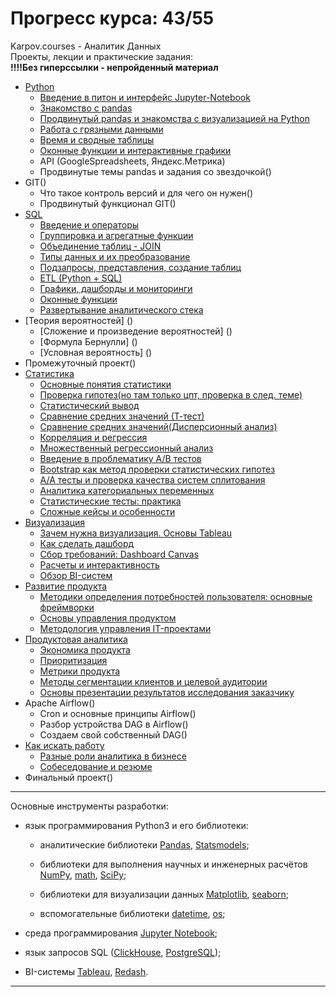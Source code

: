 # Прогресс курса: 43/55

Karpov.courses - Аналитик Данных
<br>Проекты, лекции и практические задания:
<br>**!!!!Без гиперссылки - непройденный материал**

* [Python](https://github.com/kirmipt/karpov.courses_analyst/tree/main/1%20Python)
  + [Введение в питон и интерфейс Jupyter-Notebook](https://github.com/kirmipt/karpov.courses_analyst/tree/main/1%20Python/1%20%D0%92%D0%B2%D0%B5%D0%B4%D0%B5%D0%BD%D0%B8%D0%B5%20%D0%B2%20%D0%BF%D0%B8%D1%82%D0%BE%D0%BD%20%D0%B8%20%D0%B8%D0%BD%D1%82%D0%B5%D1%80%D1%84%D0%B5%D0%B9%D1%81%20Jupyter-Notebook)
  + [Знакомство с pandas](https://github.com/kirmipt/karpov.courses_analyst/tree/main/1%20Python/2%20%D0%97%D0%BD%D0%B0%D0%BA%D0%BE%D0%BC%D1%81%D1%82%D0%B2%D0%BE%20%D1%81%20pandas)
  + [Продвинутый pandas и знакомства с визуализацией на Python](https://github.com/kirmipt/karpov.courses_analyst/tree/main/1%20Python/3%20%D0%9F%D1%80%D0%BE%D0%B4%D0%B2%D0%B8%D0%BD%D1%83%D1%82%D1%8B%D0%B9%20pandas%20%D0%B8%20%D0%B7%D0%BD%D0%B0%D0%BA%D0%BE%D0%BC%D1%81%D1%82%D0%B2%D0%B0%20%D1%81%20%D0%B2%D0%B8%D0%B7%D1%83%D0%B0%D0%BB%D0%B8%D0%B7%D0%B0%D1%86%D0%B8%D0%B5%D0%B9%20%D0%BD%D0%B0%20Python)
  + [Работа с грязными данными](https://github.com/kirmipt/karpov.courses_analyst/tree/main/1%20Python/4%20%D0%A0%D0%B0%D0%B1%D0%BE%D1%82%D0%B0%20%D1%81%20%D0%B3%D1%80%D1%8F%D0%B7%D0%BD%D1%8B%D0%BC%D0%B8%20%D0%B4%D0%B0%D0%BD%D0%BD%D1%8B%D0%BC%D0%B8)
  + [Время и сводные таблицы](https://github.com/kirmipt/karpov.courses_analyst/tree/main/1%20Python/5%20%D0%92%D1%80%D0%B5%D0%BC%D1%8F%20%D0%B8%20%D1%81%D0%B2%D0%BE%D0%B4%D0%BD%D1%8B%D0%B5%20%D1%82%D0%B0%D0%B1%D0%BB%D0%B8%D1%86%D1%8B)
  + [Оконные функции и интерактивные графики](https://github.com/kirmipt/karpov.courses_analyst/tree/main/1%20Python/6%20%D0%9E%D0%BA%D0%BE%D0%BD%D0%BD%D1%8B%D0%B5%20%D1%84%D1%83%D0%BD%D0%BA%D1%86%D0%B8%D0%B8%20%D0%B8%20%D0%B8%D0%BD%D1%82%D0%B5%D1%80%D0%B0%D0%BA%D1%82%D0%B8%D0%B2%D0%BD%D1%8B%D0%B5%20%D0%B3%D1%80%D0%B0%D1%84%D0%B8%D0%BA%D0%B8)
  + API (GoogleSpreadsheets, Яндекс.Метрика) 
  + Продвинутые темы pandas и задания со звездочкой()
* GIT()
  + Что такое контроль версий и для чего он нужен()
  + Продвинутый функционал GIT()
* [SQL](https://github.com/kirmipt/karpov.courses_analyst/tree/main/3%20SQL)
  + [Введение и операторы](https://github.com/kirmipt/karpov.courses_analyst/tree/main/3%20SQL/1%20%D0%92%D0%B2%D0%B5%D0%B4%D0%B5%D0%BD%D0%B8%D0%B5%20%D0%B8%20%D0%BE%D0%BF%D0%B5%D1%80%D0%B0%D1%82%D0%BE%D1%80%D1%8B)
  + [Группировка и агрегатные функции](https://github.com/kirmipt/karpov.courses_analyst/tree/main/3%20SQL/2%20%D0%93%D1%80%D1%83%D0%BF%D0%BF%D0%B8%D1%80%D0%BE%D0%B2%D0%BA%D0%B0%20%D0%B8%20%D0%B0%D0%B3%D1%80%D0%B5%D0%B3%D0%B0%D1%82%D0%BD%D1%8B%D0%B5%20%D1%84%D1%83%D0%BD%D0%BA%D1%86%D0%B8%D0%B8)
  + [Объединение таблиц - JOIN](https://github.com/kirmipt/karpov.courses_analyst/tree/main/3%20SQL/3%20%D0%9E%D0%B1%D1%8A%D0%B5%D0%B4%D0%B8%D0%BD%D0%B5%D0%BD%D0%B8%D0%B5%20%D1%82%D0%B0%D0%B1%D0%BB%D0%B8%D1%86%20-%20JOIN)
  + [Типы данных и их преобразование](https://github.com/kirmipt/karpov.courses_analyst/tree/main/3%20SQL/4%20%D0%A2%D0%B8%D0%BF%D1%8B%20%D0%B4%D0%B0%D0%BD%D0%BD%D1%8B%D1%85%20%D0%B8%20%D0%B8%D1%85%20%D0%BF%D1%80%D0%B5%D0%BE%D0%B1%D1%80%D0%B0%D0%B7%D0%BE%D0%B2%D0%B0%D0%BD%D0%B8%D0%B5)
  + [Подзапросы, представления, создание таблиц](https://github.com/kirmipt/karpov.courses_analyst/tree/main/3%20SQL/5%20%D0%9F%D0%BE%D0%B4%D0%B7%D0%B0%D0%BF%D1%80%D0%BE%D1%81%D1%8B%2C%20%D0%BF%D1%80%D0%B5%D0%B4%D1%81%D1%82%D0%B0%D0%B2%D0%BB%D0%B5%D0%BD%D0%B8%D1%8F%2C%20%D1%81%D0%BE%D0%B7%D0%B4%D0%B0%D0%BD%D0%B8%D0%B5%20%D1%82%D0%B0%D0%B1%D0%BB%D0%B8%D1%86)
  + [ETL (Python + SQL)](https://github.com/kirmipt/karpov.courses_analyst/tree/main/3%20SQL/6%20ETL%20(Python%20%2B%20SQL))
  + [Графики, дашборды и мониторинги](https://github.com/kirmipt/karpov.courses_analyst/tree/main/3%20SQL/7%20%D0%93%D1%80%D0%B0%D1%84%D0%B8%D0%BA%D0%B8%2C%20%D0%B4%D0%B0%D1%88%D0%B1%D0%BE%D1%80%D0%B4%D1%8B%20%D0%B8%20%D0%BC%D0%BE%D0%BD%D0%B8%D1%82%D0%BE%D1%80%D0%B8%D0%BD%D0%B3%D0%B8)
  + [Оконные функции](https://github.com/kirmipt/karpov.courses_analyst/tree/main/3%20SQL/8%20%D0%9E%D0%BA%D0%BE%D0%BD%D0%BD%D1%8B%D0%B5%20%D1%84%D1%83%D0%BD%D0%BA%D1%86%D0%B8%D0%B8)
  + [Развертывание аналитического стека](https://github.com/kirmipt/karpov.courses_analyst/tree/main/3%20SQL/9%20%D0%A0%D0%B0%D0%B7%D0%B2%D0%B5%D1%80%D1%82%D1%8B%D0%B2%D0%B0%D0%BD%D0%B8%D0%B5%20%D0%B0%D0%BD%D0%B0%D0%BB%D0%B8%D1%82%D0%B8%D1%87%D0%B5%D1%81%D0%BA%D0%BE%D0%B3%D0%BE%20%D1%81%D1%82%D0%B5%D0%BA%D0%B0)
* [Теория вероятностей] ()
  + [Сложение и произведение вероятностей] ()
  + [Формула Бернулли] ()
  + [Условная вероятность] ()
* Промежуточный проект()
* [Статистика](https://github.com/kirmipt/karpov.courses_analyst/tree/main/6%20%D0%A1%D1%82%D0%B0%D1%82%D0%B8%D1%81%D1%82%D0%B8%D0%BA%D0%B0)
  + [Основные понятия статистики](https://github.com/kirmipt/karpov.courses_analyst/tree/main/6%20%D0%A1%D1%82%D0%B0%D1%82%D0%B8%D1%81%D1%82%D0%B8%D0%BA%D0%B0/1%20%D0%9E%D1%81%D0%BD%D0%BE%D0%B2%D0%BD%D1%8B%D0%B5%20%D0%BF%D0%BE%D0%BD%D1%8F%D1%82%D0%B8%D1%8F%20%D1%81%D1%82%D0%B0%D1%82%D0%B8%D1%81%D1%82%D0%B8%D0%BA%D0%B8)
  + [Проверка гипотез(но там только цпт, проверка в след. теме)](https://github.com/kirmipt/karpov.courses_analyst/tree/main/6%20%D0%A1%D1%82%D0%B0%D1%82%D0%B8%D1%81%D1%82%D0%B8%D0%BA%D0%B0/2%20%D0%9F%D1%80%D0%BE%D0%B2%D0%B5%D1%80%D0%BA%D0%B0%20%D0%B3%D0%B8%D0%BF%D0%BE%D1%82%D0%B5%D0%B7)
  + [Статистический вывод](https://github.com/kirmipt/karpov.courses_analyst/tree/main/6%20%D0%A1%D1%82%D0%B0%D1%82%D0%B8%D1%81%D1%82%D0%B8%D0%BA%D0%B0/3%20%D0%A1%D1%82%D0%B0%D1%82%D0%B8%D1%81%D1%82%D0%B8%D1%87%D0%B5%D1%81%D0%BA%D0%B8%D0%B9%20%D0%B2%D1%8B%D0%B2%D0%BE%D0%B4)
  + [Сравнение средних значений (Т-тест)](https://github.com/kirmipt/karpov.courses_analyst/tree/main/6%20%D0%A1%D1%82%D0%B0%D1%82%D0%B8%D1%81%D1%82%D0%B8%D0%BA%D0%B0/4%20%D0%A1%D1%80%D0%B0%D0%B2%D0%BD%D0%B5%D0%BD%D0%B8%D0%B5%20%D1%81%D1%80%D0%B5%D0%B4%D0%BD%D0%B8%D1%85%20%D0%B7%D0%BD%D0%B0%D1%87%D0%B5%D0%BD%D0%B8%D0%B9%20(%D0%A2-%D1%82%D0%B5%D1%81%D1%82))
  + [Сравнение средних значений(Дисперсионный анализ)](https://github.com/kirmipt/karpov.courses_analyst/tree/main/6%20%D0%A1%D1%82%D0%B0%D1%82%D0%B8%D1%81%D1%82%D0%B8%D0%BA%D0%B0/5%20%D0%A1%D1%80%D0%B0%D0%B2%D0%BD%D0%B5%D0%BD%D0%B8%D0%B5%20%D1%81%D1%80%D0%B5%D0%B4%D0%BD%D0%B8%D1%85%20%D0%B7%D0%BD%D0%B0%D1%87%D0%B5%D0%BD%D0%B8%D0%B9(%D0%94%D0%B8%D1%81%D0%BF%D0%B5%D1%80%D1%81%D0%B8%D0%BE%D0%BD%D0%BD%D1%8B%D0%B9%20%D0%B0%D0%BD%D0%B0%D0%BB%D0%B8%D0%B7))
  + [Корреляция и регрессия](https://github.com/kirmipt/karpov.courses_analyst/tree/main/6%20%D0%A1%D1%82%D0%B0%D1%82%D0%B8%D1%81%D1%82%D0%B8%D0%BA%D0%B0/6%20%D0%9A%D0%BE%D1%80%D1%80%D0%B5%D0%BB%D1%8F%D1%86%D0%B8%D1%8F%20%D0%B8%20%D1%80%D0%B5%D0%B3%D1%80%D0%B5%D1%81%D1%81%D0%B8%D1%8F)
  + [Множественный регрессионный анализ](https://github.com/kirmipt/karpov.courses_analyst/tree/main/6%20%D0%A1%D1%82%D0%B0%D1%82%D0%B8%D1%81%D1%82%D0%B8%D0%BA%D0%B0/7%20%D0%9C%D0%BD%D0%BE%D0%B6%D0%B5%D1%81%D1%82%D0%B2%D0%B5%D0%BD%D0%BD%D1%8B%D0%B9%20%D1%80%D0%B5%D0%B3%D1%80%D0%B5%D1%81%D1%81%D0%B8%D0%BE%D0%BD%D0%BD%D1%8B%D0%B9%20%D0%B0%D0%BD%D0%B0%D0%BB%D0%B8%D0%B7)
  + [Введение в проблематику А/В тестов](https://github.com/kirmipt/karpov.courses_analyst/tree/main/6%20%D0%A1%D1%82%D0%B0%D1%82%D0%B8%D1%81%D1%82%D0%B8%D0%BA%D0%B0/8%20%D0%92%D0%B2%D0%B5%D0%B4%D0%B5%D0%BD%D0%B8%D0%B5%20%D0%B2%20%D0%BF%D1%80%D0%BE%D0%B1%D0%BB%D0%B5%D0%BC%D0%B0%D1%82%D0%B8%D0%BA%D1%83%20%D0%90%D0%92%20%D1%82%D0%B5%D1%81%D1%82%D0%BE%D0%B2)
  + [Bootstrap как метод проверки статистических гипотез](https://github.com/kirmipt/karpov.courses_analyst/tree/main/6%20%D0%A1%D1%82%D0%B0%D1%82%D0%B8%D1%81%D1%82%D0%B8%D0%BA%D0%B0/9%20Bootstrap%20%D0%BA%D0%B0%D0%BA%20%D0%BC%D0%B5%D1%82%D0%BE%D0%B4%20%D0%BF%D1%80%D0%BE%D0%B2%D0%B5%D1%80%D0%BA%D0%B8%20%D1%81%D1%82%D0%B0%D1%82%D0%B8%D1%81%D1%82%D0%B8%D1%87%D0%B5%D1%81%D0%BA%D0%B8%D1%85%20%D0%B3%D0%B8%D0%BF%D0%BE%D1%82%D0%B5%D0%B7)
  + [A/A тесты и проверка качества систем сплитования](https://github.com/kirmipt/karpov.courses_analyst/tree/main/6%20%D0%A1%D1%82%D0%B0%D1%82%D0%B8%D1%81%D1%82%D0%B8%D0%BA%D0%B0/10%20AA%20%D1%82%D0%B5%D1%81%D1%82%D1%8B%20%D0%B8%20%D0%BF%D1%80%D0%BE%D0%B2%D0%B5%D1%80%D0%BA%D0%B0%20%D0%BA%D0%B0%D1%87%D0%B5%D1%81%D1%82%D0%B2%D0%B0%20%D1%81%D0%B8%D1%81%D1%82%D0%B5%D0%BC%20%D1%81%D0%BF%D0%BB%D0%B8%D1%82%D0%BE%D0%B2%D0%B0%D0%BD%D0%B8%D1%8F)
  + [Аналитика категориальных переменных](https://github.com/kirmipt/karpov.courses_analyst/tree/main/6%20%D0%A1%D1%82%D0%B0%D1%82%D0%B8%D1%81%D1%82%D0%B8%D0%BA%D0%B0/11%20%D0%90%D0%BD%D0%B0%D0%BB%D0%B8%D1%82%D0%B8%D0%BA%D0%B0%20%D0%BA%D0%B0%D1%82%D0%B5%D0%B3%D0%BE%D1%80%D0%B8%D0%B0%D0%BB%D1%8C%D0%BD%D1%8B%D1%85%20%D0%BF%D0%B5%D1%80%D0%B5%D0%BC%D0%B5%D0%BD%D0%BD%D1%8B%D1%85)
  + [Статистические тесты: практика](https://github.com/kirmipt/karpov.courses_analyst/tree/main/6%20%D0%A1%D1%82%D0%B0%D1%82%D0%B8%D1%81%D1%82%D0%B8%D0%BA%D0%B0/12%20%D0%A1%D1%82%D0%B0%D1%82%20%D1%82%D0%B5%D1%81%D1%82%D1%8B%20%D0%BF%D1%80%D0%B0%D0%BA%D1%82%D0%B8%D0%BA%D0%B0)
  + [Сложные кейсы и особенности](https://github.com/kirmipt/karpov.courses_analyst/tree/main/6%20%D0%A1%D1%82%D0%B0%D1%82%D0%B8%D1%81%D1%82%D0%B8%D0%BA%D0%B0/13%20%D0%A1%D0%BB%D0%BE%D0%B6%D0%BD%D1%8B%D0%B5%20%D0%BA%D0%B5%D0%B9%D1%81%D1%8B%20%D0%B8%20%D0%BE%D1%81%D0%BE%D0%B1%D0%B5%D0%BD%D0%BD%D0%BE%D1%81%D1%82%D0%B8)
* [Визуализация](https://github.com/kirmipt/karpov.courses_analyst/tree/main/7%20%D0%92%D0%B8%D0%B7%D1%83%D0%B0%D0%BB%D0%B8%D0%B7%D0%B0%D1%86%D0%B8%D1%8F)
  + [Зачем нужна визуализация. Основы Tableau](https://github.com/kirmipt/karpov.courses_analyst/tree/main/7%20%D0%92%D0%B8%D0%B7%D1%83%D0%B0%D0%BB%D0%B8%D0%B7%D0%B0%D1%86%D0%B8%D1%8F/1%20%D0%97%D0%B0%D1%87%D0%B5%D0%BC%20%D0%BD%D1%83%D0%B6%D0%BD%D0%B0%20%D0%B2%D0%B8%D0%B7%D1%83%D0%B0%D0%BB%D0%B8%D0%B7%D0%B0%D1%86%D0%B8%D1%8F.%20%D0%9E%D1%81%D0%BD%D0%BE%D0%B2%D1%8B%20Tableau)
  + [Как сделать дашборд](https://github.com/kirmipt/karpov.courses_analyst/tree/main/7%20%D0%92%D0%B8%D0%B7%D1%83%D0%B0%D0%BB%D0%B8%D0%B7%D0%B0%D1%86%D0%B8%D1%8F/2%20%D0%9A%D0%B0%D0%BA%20%D1%81%D0%B4%D0%B5%D0%BB%D0%B0%D1%82%D1%8C%20%D0%B4%D0%B0%D1%88%D0%B1%D0%BE%D1%80%D0%B4) 
  + [Сбор требований: Dashboard Canvas](https://github.com/kirmipt/karpov.courses_analyst/tree/main/7%20%D0%92%D0%B8%D0%B7%D1%83%D0%B0%D0%BB%D0%B8%D0%B7%D0%B0%D1%86%D0%B8%D1%8F/3%20%D0%A1%D0%B1%D0%BE%D1%80%20%D1%82%D1%80%D0%B5%D0%B1%D0%BE%D0%B2%D0%B0%D0%BD%D0%B8%D0%B9.%20Dashboard%20Canvas)
  + [Расчеты и интерактивность](https://github.com/kirmipt/karpov.courses_analyst/tree/main/7%20%D0%92%D0%B8%D0%B7%D1%83%D0%B0%D0%BB%D0%B8%D0%B7%D0%B0%D1%86%D0%B8%D1%8F/4%20%D0%A0%D0%B0%D1%81%D1%87%D0%B5%D1%82%D1%8B%20%D0%B8%20%D0%B8%D0%BD%D1%82%D0%B5%D1%80%D0%B0%D0%BA%D1%82%D0%B8%D0%B2%D0%BD%D0%BE%D1%81%D1%82%D1%8C)
  + [Обзор BI-систем](https://github.com/kirmipt/karpov.courses_analyst/tree/main/7%20%D0%92%D0%B8%D0%B7%D1%83%D0%B0%D0%BB%D0%B8%D0%B7%D0%B0%D1%86%D0%B8%D1%8F/5%20%D0%9E%D0%B1%D0%B7%D0%BE%D1%80%20BI-%D1%81%D0%B8%D1%81%D1%82%D0%B5%D0%BC)
* [Развитие продукта](https://github.com/kirmipt/karpov.courses_analyst/tree/main/8%20%D0%A0%D0%B0%D0%B7%D0%B2%D0%B8%D1%82%D0%B8%D0%B5%20%D0%BF%D1%80%D0%BE%D0%B4%D1%83%D0%BA%D1%82%D0%B0)
  + [Методики определения потребностей пользователя: основные фреймворки](https://github.com/kirmipt/karpov.courses_analyst/tree/main/8%20%D0%A0%D0%B0%D0%B7%D0%B2%D0%B8%D1%82%D0%B8%D0%B5%20%D0%BF%D1%80%D0%BE%D0%B4%D1%83%D0%BA%D1%82%D0%B0/1%20%D0%9C%D0%B5%D1%82%D0%BE%D0%B4%D0%B8%D0%BA%D0%B8%20%D0%BE%D0%BF%D1%80%D0%B5%D0%B4%D0%B5%D0%BB%D0%B5%D0%BD%D0%B8%D1%8F%20%D0%BF%D0%BE%D1%82%D1%80%D0%B5%D0%B1%D0%BD%D0%BE%D1%81%D1%82%D0%B5%D0%B9%20%D0%BF%D0%BE%D0%BB%D1%8C%D0%B7%D0%BE%D0%B2%D0%B0%D1%82%D0%B5%D0%BB%D1%8F.%20%D0%9E%D1%81%D0%BD%D0%BE%D0%B2%D0%BD%D1%8B%D0%B5%20%D1%84%D1%80%D0%B5%D0%B9%D0%BC%D0%B2%D0%BE%D1%80%D0%BA%D0%B8)
  + [Основы управления продуктом](https://github.com/kirmipt/karpov.courses_analyst/tree/main/8%20%D0%A0%D0%B0%D0%B7%D0%B2%D0%B8%D1%82%D0%B8%D0%B5%20%D0%BF%D1%80%D0%BE%D0%B4%D1%83%D0%BA%D1%82%D0%B0/2%20%D0%9E%D1%81%D0%BD%D0%BE%D0%B2%D1%8B%20%D1%83%D0%BF%D1%80%D0%B0%D0%B2%D0%BB%D0%B5%D0%BD%D0%B8%D1%8F%20%D0%BF%D1%80%D0%BE%D0%B4%D1%83%D0%BA%D1%82%D0%BE%D0%BC)
  + [Методология управления IT-проектами](https://github.com/kirmipt/karpov.courses_analyst/tree/main/8%20%D0%A0%D0%B0%D0%B7%D0%B2%D0%B8%D1%82%D0%B8%D0%B5%20%D0%BF%D1%80%D0%BE%D0%B4%D1%83%D0%BA%D1%82%D0%B0/3%20%D0%9C%D0%B5%D1%82%D0%BE%D0%B4%D0%BE%D0%BB%D0%BE%D0%B3%D0%B8%D1%8F%20%D1%83%D0%BF%D1%80%D0%B0%D0%B2%D0%BB%D0%B5%D0%BD%D0%B8%D1%8F%20IT-%D0%BF%D1%80%D0%BE%D0%B5%D0%BA%D1%82%D0%B0%D0%BC%D0%B8)
* [Продуктовая аналитика](https://github.com/kirmipt/karpov.courses_analyst/tree/main/9%20%D0%9F%D1%80%D0%BE%D0%B4%D1%83%D0%BA%D1%82%D0%BE%D0%B2%D0%B0%D1%8F%20%D0%B0%D0%BD%D0%B0%D0%BB%D0%B8%D1%82%D0%B8%D0%BA%D0%B0)
  + [Экономика продукта](https://github.com/kirmipt/karpov.courses_analyst/tree/main/9%20%D0%9F%D1%80%D0%BE%D0%B4%D1%83%D0%BA%D1%82%D0%BE%D0%B2%D0%B0%D1%8F%20%D0%B0%D0%BD%D0%B0%D0%BB%D0%B8%D1%82%D0%B8%D0%BA%D0%B0/1%20%D0%AD%D0%BA%D0%BE%D0%BD%D0%BE%D0%BC%D0%B8%D0%BA%D0%B0%20%D0%BF%D1%80%D0%BE%D0%B4%D1%83%D0%BA%D1%82%D0%B0)
  + [Приоритизация](https://github.com/kirmipt/karpov.courses_analyst/tree/main/9%20%D0%9F%D1%80%D0%BE%D0%B4%D1%83%D0%BA%D1%82%D0%BE%D0%B2%D0%B0%D1%8F%20%D0%B0%D0%BD%D0%B0%D0%BB%D0%B8%D1%82%D0%B8%D0%BA%D0%B0/2%20%D0%9F%D1%80%D0%B8%D0%BE%D1%80%D0%B8%D1%82%D0%B8%D0%B7%D0%B0%D1%86%D0%B8%D1%8F)
  + [Метрики продукта](https://github.com/kirmipt/karpov.courses_analyst/tree/main/9%20%D0%9F%D1%80%D0%BE%D0%B4%D1%83%D0%BA%D1%82%D0%BE%D0%B2%D0%B0%D1%8F%20%D0%B0%D0%BD%D0%B0%D0%BB%D0%B8%D1%82%D0%B8%D0%BA%D0%B0/3%20%D0%9C%D0%B5%D1%82%D1%80%D0%B8%D0%BA%D0%B8%20%D0%BF%D1%80%D0%BE%D0%B4%D1%83%D0%BA%D1%82%D0%B0)
  + [Методы сегментации клиентов и целевой аудитории](https://github.com/kirmipt/karpov.courses_analyst/tree/main/9%20%D0%9F%D1%80%D0%BE%D0%B4%D1%83%D0%BA%D1%82%D0%BE%D0%B2%D0%B0%D1%8F%20%D0%B0%D0%BD%D0%B0%D0%BB%D0%B8%D1%82%D0%B8%D0%BA%D0%B0/4%20%D0%9C%D0%B5%D1%82%D0%BE%D0%B4%D1%8B%20%D1%81%D0%B5%D0%B3%D0%BC%D0%B5%D0%BD%D1%82%D0%B0%D1%86%D0%B8%D0%B8%20%D0%BA%D0%BB%D0%B8%D0%B5%D0%BD%D1%82%D0%BE%D0%B2%20%D0%B8%20%D1%86%D0%B5%D0%BB%D0%B5%D0%B2%D0%BE%D0%B9%20%D0%B0%D1%83%D0%B4%D0%B8%D1%82%D0%BE%D1%80%D0%B8%D0%B8)
  + [Основы презентации результатов исследования заказчику](https://github.com/kirmipt/karpov.courses_analyst/tree/main/9%20%D0%9F%D1%80%D0%BE%D0%B4%D1%83%D0%BA%D1%82%D0%BE%D0%B2%D0%B0%D1%8F%20%D0%B0%D0%BD%D0%B0%D0%BB%D0%B8%D1%82%D0%B8%D0%BA%D0%B0/5%20%D0%9E%D1%81%D0%BD%D0%BE%D0%B2%D1%8B%20%D0%BF%D1%80%D0%B5%D0%B7%D0%B5%D0%BD%D1%82%D0%B0%D1%86%D0%B8%D0%B8%20%D1%80%D0%B5%D0%B7%D1%83%D0%BB%D1%8C%D1%82%D0%B0%D1%82%D0%BE%D0%B2%20%D0%B8%D1%81%D1%81%D0%BB%D0%B5%D0%B4%D0%BE%D0%B2%D0%B0%D0%BD%D0%B8%D1%8F%20%D0%B7%D0%B0%D0%BA%D0%B0%D0%B7%D1%87%D0%B8%D0%BA%D1%83)
* Apache Airflow()
  + Cron и основные принципы Airflow()
  + Разбор устройства DAG в Airflow()
  + Создаем свой собственный DAG()
* [Как искать работу](https://github.com/kirmipt/karpov.courses_analyst/tree/main/11%20%D0%9A%D0%B0%D0%BA%20%D0%B8%D1%81%D0%BA%D0%B0%D1%82%D1%8C%20%D1%80%D0%B0%D0%B1%D0%BE%D1%82%D1%83)
  + [Разные роли аналитика в бизнесе](https://github.com/kirmipt/karpov.courses_analyst/tree/main/11%20%D0%9A%D0%B0%D0%BA%20%D0%B8%D1%81%D0%BA%D0%B0%D1%82%D1%8C%20%D1%80%D0%B0%D0%B1%D0%BE%D1%82%D1%83/%D0%A0%D0%B0%D0%B7%D0%BD%D1%8B%D0%B5%20%D1%80%D0%BE%D0%BB%D0%B8%20%D0%B0%D0%BD%D0%B0%D0%BB%D0%B8%D1%82%D0%B8%D0%BA%D0%B0%20%D0%B2%20%D0%B1%D0%B8%D0%B7%D0%BD%D0%B5%D1%81%D0%B5)
  + [Собеседование и резюме]()
 * Финальный проект()
  
</details>

----------------

Основные инструменты разработки:

* язык программирования Python3 и его библиотеки:

    + аналитические библиотеки [Pandas](https://pandas.pydata.org/), [Statsmodels](https://www.statsmodels.org/stable/index.html);

    + библиотеки для выполнения научных и инженерных расчётов [NumPy](https://numpy.org/), [math](https://docs.python.org/3/library/math.html), [SciPy](https://scipy.org/);

    + библиотеки для визуализации данных [Matplotlib](https://matplotlib.org/), [seaborn](https://seaborn.pydata.org/);

    + вспомогательные библиотеки [datetime](https://docs.python.org/3/library/datetime.html), [os](https://docs.python.org/3/library/os.html);

* среда программирования [Jupyter Notebook](https://jupyter.org/);

* язык запросов SQL ([ClickHouse](https://clickhouse.com/docs/ru/), [PostgreSQL](https://www.postgresql.org/));

* BI-системы [Tableau](https://www.tableau.com/), [Redash](https://redash.io/).

-----------------------------
